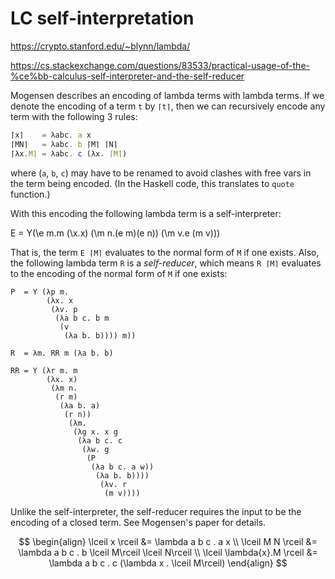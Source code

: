 # LC self-interpretation

https://crypto.stanford.edu/~blynn/lambda/

https://cs.stackexchange.com/questions/83533/practical-usage-of-the-%ce%bb-calculus-self-interpreter-and-the-self-reducer

Mogensen describes an encoding of lambda terms with lambda terms. If we denote the encoding of a term `t` by `⌈t⌉`, then we can recursively encode any term with the following 3 rules:

```js
⌈x⌉    = λabc. a x
⌈MN⌉   = λabc. b ⌈M⌉ ⌈N⌉
⌈λx.M⌉ = λabc. c (λx. ⌈M⌉)
```

where (`a`, `b`, `c`) may have to be renamed to avoid clashes with free vars in the term being encoded. (In the Haskell code, this translates to `quote` function.)

With this encoding the following lambda term is a self-interpreter:

E = Y(\e m.m (\x.x) (\m n.(e m)(e n)) (\m v.e (m v)))

That is, the term `E ⌈M⌉` evaluates to the normal form of `M` if one exists. Also, the following lambda term `R` is a *self-reducer*, which means `R ⌈M⌉` evaluates to the encoding of the normal form of `M` if one exists:

```
P  = Y (λp m.
        (λx. x
         (λv. p
          (λa b c. b m
           (v
            (λa b. b)))) m))

R  = λm. RR m (λa b. b)

RR = Y (λr m. m
        (λx. x)
         (λm n.
          (r m)
           (λa b. a)
            (r n))
             (λm.
              (λg x. x g
               (λa b c. c
                (λw. g
                 (P
                  (λa b c. a w))
                   (λa b. b))))
                    (λv. r
                     (m v))))
```

Unlike the self-interpreter, the self-reducer requires the input to be the encoding of a closed term. See Mogensen's paper for details.


$$
\begin{align}
\lceil x            \rceil &= \lambda a b c . a x \\
\lceil M N          \rceil &= \lambda a b c . b \lceil M\rceil \lceil N\rceil \\
\lceil \lambda{x}.M \rceil &= \lambda a b c . c (\lambda x . \lceil M\rceil)
\end{align}
$$
